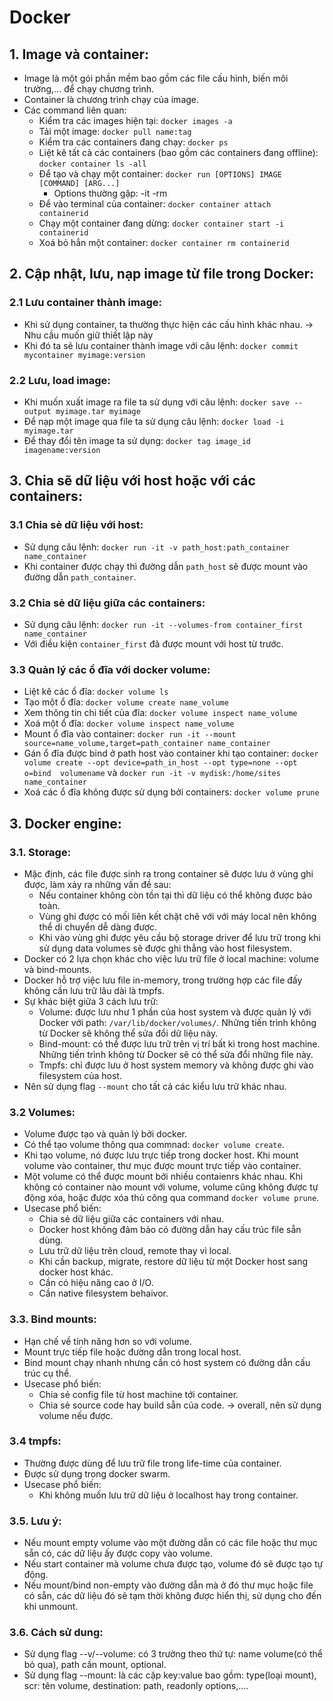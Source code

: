 # Docker

## 1. Image và container:
- Image là một gói phần mềm bao gồm các file cấu hình, biến môi trường,... để chạy chương trình.
- Container là chương trình chạy của image.
- Các command liên quan:
  * Kiểm tra các images hiện tại: `docker images -a`
  * Tải một image: `docker pull name:tag`
  * Kiểm tra các containers đang chạy: `docker ps`
  * Liệt kê tất cả các containers (bao gồm các containers đang offline): `docker container ls -all`
  * Để tạo và chạy một container: `docker run [OPTIONS] IMAGE [COMMAND] [ARG...]`
    * Options thường gặp: -it -rm
  * Để vào terminal của container: `docker container attach containerid`
  * Chạy một container đang dừng: `docker container start -i containerid`
  * Xoá bỏ hẳn một container: `docker container rm containerid`

## 2. Cập nhật, lưu, nạp image từ file trong Docker:
### 2.1 Lưu container thành image:
- Khi sử dụng container, ta thường thực hiện các cấu hình khác nhau.
  -> Nhu cầu muốn giữ thiết lập này
- Khi đó ta sẽ lưu container thành image với câu lệnh: `docker commit mycontainer myimage:version`
### 2.2 Lưu, load image:
- Khi muốn xuất image ra file ta sử dụng với câu lệnh: `docker save --output myimage.tar myimage`
- Để nạp một image qua file ta sử dụng câu lệnh: `docker load -i myimage.tar`
- Để thay đổi tên image ta sử dụng: `docker tag image_id imagename:version`

## 3. Chia sẽ dữ liệu với host hoặc với các containers:
### 3.1 Chia sẻ dữ liệu với host:
- Sử dụng câu lệnh: `docker run -it -v path_host:path_container name_container`
- Khi container được chạy thì đường dẫn `path_host` sẽ được mount vào đường dẫn `path_container`.
### 3.2 Chia sẻ dữ liệu giữa các containers:
- Sử dụng câu lệnh: `docker run -it --volumes-from container_first name_container`
- Với điều kiện `container_first` đã được mount với host từ trước.
### 3.3 Quản lý các ổ đĩa với docker volume:
- Liệt kê các ổ đĩa: `docker volume ls`
- Tạo một ổ đĩa: `docker volume create name_volume`
- Xem thông tin chi tiết của đĩa: `docker volume inspect name_volume`
- Xoá một ổ đĩa: `docker volume inspect name_volume`
- Mount ổ đĩa vào container: `docker run -it --mount source=name_volume,target=path_container name_container`
- Gán ổ đĩa được bind ở path host vào container khi tạo container: `docker volume create --opt device=path_in_host --opt type=none --opt o=bind  volumename` và `docker run -it -v mydisk:/home/sites name_container`
- Xoá các ổ đĩa không được sử dụng bởi containers: `docker volume prune`

## 3. Docker engine:
### 3.1. Storage:
- Mặc định, các file được sinh ra trong container sẽ được lưu ở vùng ghi được, làm xảy ra những vấn đề sau:
  * Nếu container không còn tồn tại thì dữ liệu có thể không được bảo toàn.
  * Vùng ghi được có mối liên kết chặt chẽ với với máy local nên không thể di chuyển dễ dàng được.
  * Khi vào vùng ghi được yêu cầu bộ storage driver để lưu trữ trong khi sử dụng data volumes sẽ được ghi thẳng vào host filesystem.
- Docker có 2 lựa chọn khác cho việc lưu trữ file ở local machine: volume và bind-mounts.
- Docker hỗ trợ việc lưu file in-memory, trong trường hợp các file đấy không cần lưu trữ lâu dài là tmpfs.
- Sự khác biệt giữa 3 cách lưu trữ:
  * Volume: được lưu như 1 phần của host system và được quản lý với Docker với path: `/var/lib/docker/volumes/`. Những tiến trình không từ Docker sẽ không thể sửa đổi dữ liệu này.
  * Bind-mount: có thể được lưu trữ trên vị trí bất kì trong host machine. Những tiến trình không từ Docker sẽ có thể sửa đổi những file này.
  * Tmpfs: chỉ được lưu ở host system memory và không được ghi vào filesystem của host.
- Nên sử dụng flag `--mount` cho tất cả các kiểu lưu trữ khác nhau.
### 3.2 Volumes:
- Volume được tạo và quản lý bởi docker.
- Có thể tạo volume thông qua commnad: `docker volume create`.
- Khi tạo volume, nó được lưu trực tiếp trong docker host. Khi mount volume vào container, thư mục được mount trực tiếp vào container.
- Một volume có thể được mount bởi nhiều contaienrs khác nhau. Khi không có container nào mount với volume, volume cũng không được tự động xóa, hoặc được xóa thủ công qua command `docker volume prune`.
- Usecase phổ biến:
  * Chia sẻ dữ liệu giữa các containers với nhau.
  * Docker host không đảm bảo có đường dẫn hay cấu trúc file sẵn dùng.
  * Lưu trữ dữ liệu trên cloud, remote thay vì local.
  * Khi cần backup, migrate, restore dữ liệu từ một Docker host sang docker host khác.
  * Cần có hiệu năng cao ở I/O.
  * Cần native filesystem behaivor.
### 3.3. Bind mounts:
- Hạn chế về tính năng hơn so với volume.
- Mount trực tiếp file hoặc đường dẫn trong local host.
- Bind mount chạy nhanh nhưng cần có host system có đường dẫn cấu trúc cụ thể.
- Usecase phổ biến:
  * Chia sẻ config file từ host machine tới container.
  * Chia sẻ source code hay build sẵn của code.
  -> overall, nên sử dụng volume nếu được.
### 3.4 tmpfs:
- Thường được dùng để lưu trữ file trong life-time của container.
- Được sử dụng trong docker swarm.
- Usecase phổ biến:
  * Khi không muốn lưu trữ dữ liệu ở localhost hay trong container.
### 3.5. Lưu ý:
- Nếu mount empty volume vào một đường dẫn có các file hoặc thư mục sẵn có, các dữ liệu ấy được copy vào volume.
- Nếu start container mà volume chưa được tạo, volume đó sẽ được tạo tự động.
- Nếu mount/bind non-empty vào đường dẫn mà ở đó thư mục hoặc file có sẵn, các dữ liệu đó sẽ tạm thời không được hiển thị, sử dụng cho đến khi unmount.
### 3.6. Cách sử dung:
- Sử dụng flag --v/--volume: có 3 trường theo thứ tự: name volume(có thể bỏ qua), path cần mount, optional.
- Sử dụng flag --mount: là các cặp key:value bao gồm: type(loại mount), scr: tên volume, destination: path, readonly options,....
